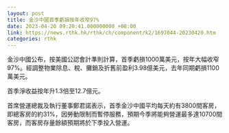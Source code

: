 ```yaml
---
layout: post
title: 金沙中國首季虧損按年收窄97%
date: 2023-04-20 09:20:41.000000000 +08:00
link: https://news.rthk.hk/rthk/ch/component/k2/1697044-20230420.htm
categories: rthk
---
```


金沙中國公布，按美國公認會計準則計算，首季虧損1000萬美元，按年大幅收窄97%。經調整物業除息、稅、攤銷及折舊前盈利3.98億美元，去年同期虧損1100萬美元。

首季淨收益按年升1.3倍至12.7億元。

首席營運總裁及執行董事鄭君諾表示，首季金沙中國平均每天約有3800間客房，即總客房的約31%，因勞動限制而暫停服務，預期今季將能夠營運最多達10700間客房，而客房存量餘額預期將於下季投入營運。

